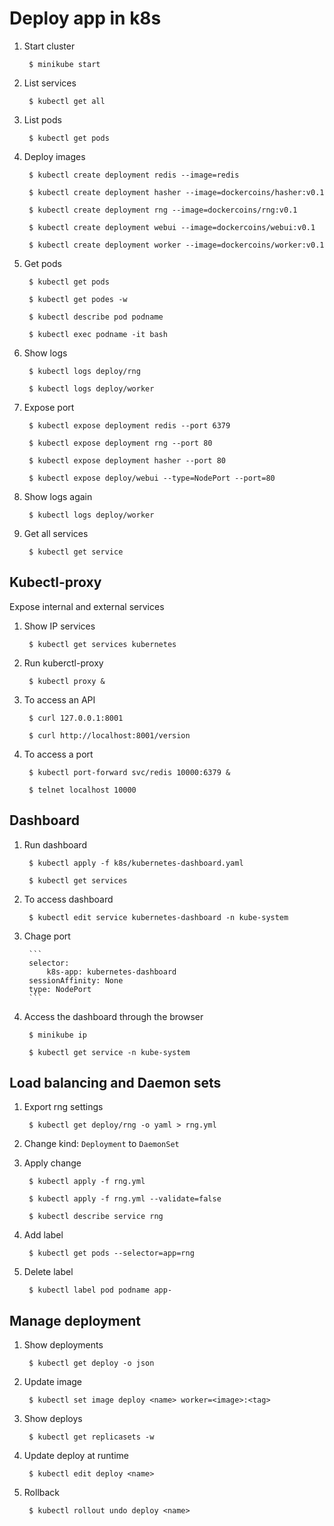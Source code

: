 # Deploy app in k8s


1. Start cluster

		$ minikube start

2. List services

		$ kubectl get all

3. List pods

		$ kubectl get pods

4. Deploy images

		$ kubectl create deployment redis --image=redis

		$ kubectl create deployment hasher --image=dockercoins/hasher:v0.1

		$ kubectl create deployment rng --image=dockercoins/rng:v0.1

		$ kubectl create deployment webui --image=dockercoins/webui:v0.1

		$ kubectl create deployment worker --image=dockercoins/worker:v0.1


5. Get pods

		$ kubectl get pods

		$ kubectl get podes -w

		$ kubectl describe pod podname

		$ kubectl exec podname -it bash

6. Show logs

		$ kubectl logs deploy/rng

		$ kubectl logs deploy/worker

7. Expose port

		$ kubectl expose deployment redis --port 6379

		$ kubectl expose deployment rng --port 80

		$ kubectl expose deployment hasher --port 80

		$ kubectl expose deploy/webui --type=NodePort --port=80

8. Show logs again

		$ kubectl logs deploy/worker

9. Get all services

		$ kubectl get service


## Kubectl-proxy

Expose internal and external services

1. Show IP services

		$ kubectl get services kubernetes

2. Run kuberctl-proxy

		$ kubectl proxy &

3. To access an API

		$ curl 127.0.0.1:8001

		$ curl http://localhost:8001/version

4. To access a port

		$ kubectl port-forward svc/redis 10000:6379 &

		$ telnet localhost 10000

## Dashboard

1. Run dashboard

		$ kubectl apply -f k8s/kubernetes-dashboard.yaml

		$ kubectl get services

2. To access dashboard

		$ kubectl edit service kubernetes-dashboard -n kube-system

3. Chage port

		```
		selector:
			k8s-app: kubernetes-dashboard
		sessionAffinity: None
		type: NodePort
		```

4. Access the dashboard through the browser

		$ minikube ip

		$ kubectl get service -n kube-system

## Load balancing and Daemon sets

1. Export rng settings

		$ kubectl get deploy/rng -o yaml > rng.yml

2. Change kind: `Deployment` to `DaemonSet`

3. Apply change

		$ kubectl apply -f rng.yml

		$ kubectl apply -f rng.yml --validate=false

		$ kubectl describe service rng

4. Add label

		$ kubectl get pods --selector=app=rng

5. Delete label

		$ kubectl label pod podname app-

## Manage deployment

1. Show deployments

		$ kubectl get deploy -o json

2. Update image

		$ kubectl set image deploy <name> worker=<image>:<tag>

3. Show deploys

		$ kubectl get replicasets -w

4. Update deploy at runtime

		$ kubectl edit deploy <name>

5. Rollback

		$ kubectl rollout undo deploy <name>
